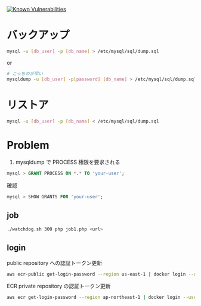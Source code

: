 [![Known Vulnerabilities](https://snyk.io/test/github/ShotaroMatsuya/footle/badge.svg)](https://snyk.io/test/github/ShotaroMatsuya/footle)

# バックアップ

```bash
mysql -u [db_user] -p [db_name] > /etc/mysql/sql/dump.sql
```

or

```bash
# こっちのが早い
mysqldump -u [db_user] -p[password] [db_name] > /etc/mysql/sql/dump.sql

```

# リストア

```bash
mysql -u [db_user] -p [db_name] < /etc/mysql/sql/dump.sql
```

# Problem

1. mysqldump で PROCESS 権限を要求される

```sql
mysql > GRANT PROCESS ON *.* TO 'your-user';
```

確認

```sql
mysql > SHOW GRANTS FOR 'your-user';
```

## job

```bash
./watchdog.sh 300 php job1.php <url>
```

## login

public repository への認証トークン更新

```bash
aws ecr-public get-login-password --region us-east-1 | docker login --username AWS --password-stdin public.ecr.aws
```

ECR private repository の認証トークン更新

```bash
aws ecr get-login-password --region ap-northeast-1 | docker login --username AWS --password-stdin 528163014577.dkr.ecr.ap-northeast-1.amazonaws.com
```
